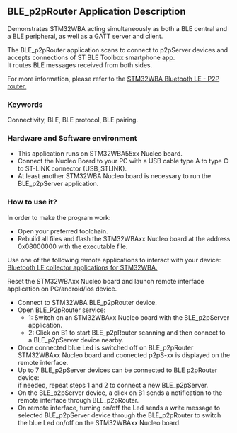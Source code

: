 ## __BLE_p2pRouter Application Description__

Demonstrates STM32WBA acting simultaneously as both a BLE central and a BLE peripheral, as well as a GATT server and client.  

The BLE_p2pRouter application scans to connect to p2pServer devices and accepts connections of ST BLE Toolbox smartphone app.  
It routes BLE messages received from both sides.  

For more information, please refer to the <a href="https://wiki.st.com/stm32mcu/wiki/Connectivity:STM32WBA_Peer_To_Peer_Router"> STM32WBA Bluetooth LE - P2P router.</a>  

### __Keywords__

Connectivity, BLE, BLE protocol, BLE pairing.  

### __Hardware and Software environment__

 - This application runs on STM32WBA55xx Nucleo board.  
 - Connect the Nucleo Board to your PC with a USB cable type A to type C to ST-LINK connector (USB_STLINK).  
 - At least another STM32WBA Nucleo board is necessary to run the BLE_p2pServer application.  
    
### __How to use it?__

In order to make the program work:  

 - Open your preferred toolchain.  
 - Rebuild all files and flash the STM32WBAxx Nucleo board at the address 0x08000000 with the executable file.  

Use one of the following remote applications to interact with your device: <a href="https://wiki.st.com/stm32mcu/wiki/Connectivity:BLE_smartphone_applications#Bluetooth-C2-AE_LE_collector_applications_for_STM32WBA
"> Bluetooth LE collector applications for STM32WBA.</a>  

Reset the STM32WBAxx Nucleo board and launch remote interface application on PC/android/ios device.  

- Connect to STM32WBA BLE_p2pRouter device.  
- Open BLE_P2pRouter service:  
  - 1: Switch on an STM32WBAxx Nucleo board with the BLE_p2pServer application.  
  - 2: Click on B1 to start BLE_p2pRouter scanning and then connect to a BLE_p2pServer device nearby.  
- Once connected blue Led is switched off on BLE_p2pRouter STM32WBAxx Nucleo board and coonected p2pS-xx is displayed on the remote interface.  
- Up to 7 BLE_p2pServer devices can be connected to BLE p2pRouter device:  
if needed, repeat steps 1 and 2 to connect a new BLE_p2pServer.  
- On the BLE_p2pServer device, a click on B1 sends a notification to the remote interface through BLE_p2pRouter.  
- On remote interface, turning on/off the Led sends a write message to selected BLE_p2pServer device through the BLE_p2pRouter to switch the blue Led on/off on the STM32WBAxx Nucleo board.  

